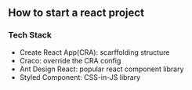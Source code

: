## How to start a react project

### Tech Stack

- Create React App(CRA): scarffolding structure
- Craco: override the CRA config
- Ant Design React: popular react component library
- Styled Component: CSS-in-JS library
